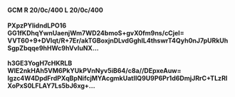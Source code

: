 #### GCM R 20/0c/400 L 20/0c/400
**PXpzPYlidndLPO16**<br/>**GG1fKDhqYwnUaenjWm7WD24bmoS+gvX0fm9ns/cCjeI=**<br/>**VVT60+9+DVIqt/R+7Er/akTGBoxjnDLvdGghlL4thswrT4Qyh0nJ7pURkUhSgpZbqqe9hHWc9hVvIuNX...**<br/><br/>
**h3GE3YogH7cHKRLB**<br/>**WlE2nkHAh5VM6PkYUkPVnNyv5iB64/c8a//DEpxeAuw=**<br/>**lgzc4W4DpdFrdPXqBpNifcjMYAcgmkUatIIQ9U9P6Pr1d6DmjJRrC+TLzRlXoPxS0LFLAY7Ls5bJ6xg+...**